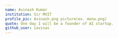 ```yaml
---
name: Avinash Kumar
institution: Sir MVIT
profile_pic: Avinash.png picture(ex. mona.png)
quote: One day I will be a founder of AI startup.
github_user: iavinas
---
```

